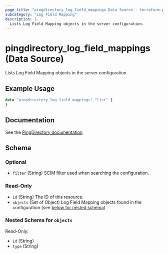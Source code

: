 ```yaml
---
page_title: "pingdirectory_log_field_mappings Data Source - terraform-provider-pingdirectory"
subcategory: "Log Field Mapping"
description: |-
  Lists Log Field Mapping objects in the server configuration.
---
```


# pingdirectory_log_field_mappings (Data Source)

Lists Log Field Mapping objects in the server configuration.

## Example Usage

```terraform
data "pingdirectory_log_field_mappings" "list" {
}
```

## Documentation
See the [PingDirectory documentation](https://docs.pingidentity.com/r/en-us/pingdirectory-93/pd_ds_config_log_field_map_tables)

<!-- schema generated by tfplugindocs -->
## Schema

### Optional

- `filter` (String) SCIM filter used when searching the configuration.

### Read-Only

- `id` (String) The ID of this resource.
- `objects` (Set of Object) Log Field Mapping objects found in the configuration (see [below for nested schema](#nestedatt--objects))

<a id="nestedatt--objects"></a>
### Nested Schema for `objects`

Read-Only:

- `id` (String)
- `type` (String)

